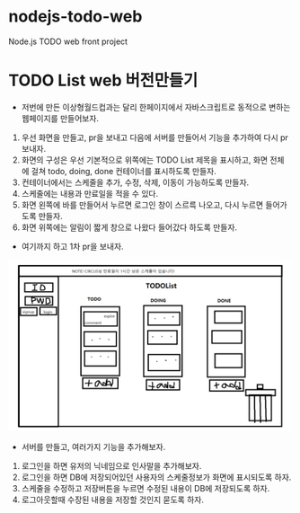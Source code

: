 # nodejs-todo-web
Node.js TODO web front project

# TODO List web 버전만들기
- 저번에 만든 이상형월드컵과는 달리 한페이지에서 자바스크립트로 동적으로 변하는 웹페이지를 만들어보자.
1. 우선 화면을 만들고, pr을 보내고 다음에 서버를 만들어서 기능을 추가하여 다시 pr보내자.
2. 화면의 구성은 우선 기본적으로 위쪽에는 TODO List 제목을 표시하고, 화면 전체에 걸쳐 todo, doing, done 컨테이너를 표시하도록 만들자.
3. 컨테이너에서는 스케줄을 추가, 수정, 삭제, 이동이 가능하도록 만들자.
4. 스케줄에는 내용과 만료일을 적을 수 있다.
5. 화면 왼쪽에 바를 만들어서 누르면 로그인 창이 스르륵 나오고, 다시 누르면 들어가도록 만들자.
6. 화면 위쪽에는 알림이 짧게 창으로 나왔다 들어갔다 하도록 만들자.
- 여기까지 하고 1차 pr을 보내자.

![webPage](./public/img/webpage.png)

- 서버를 만들고, 여러가지 기능을 추가해보자.
1. 로그인을 하면 유저의 닉네임으로 인사말을 추가해보자.
2. 로그인을 하면 DB에 저장되어있던 사용자의 스케줄정보가 화면에 표시되도록 하자.
3. 스케줄을 수정하고 저장버튼을 누르면 수정된 내용이 DB에 저장되도록 하자.
4. 로그아웃할때 수장된 내용을 저장할 것인지 묻도록 하자.
